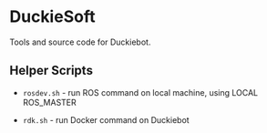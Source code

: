 # DuckieSoft

Tools and source code for Duckiebot.

## Helper Scripts

* `rosdev.sh` - run ROS command on local machine, using LOCAL ROS_MASTER

* `rdk.sh` - run Docker command on Duckiebot
